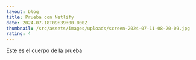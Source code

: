 ```yaml
---
layout: blog
title: Prueba con Netlify
date: 2024-07-18T09:39:00.000Z
thumbnail: /src/assets/images/uploads/screen-2024-07-11-08-20-09.jpg
rating: 4
---
```

Este es el cuerpo de la prueba
